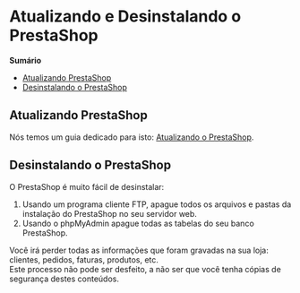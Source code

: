 # Atualizando e Desinstalando o PrestaShop

**Sumário**

* [Atualizando PrestaShop](atualizando-e-desinstalando-o-prestashop.md#AtualizandoeDesinstalandooPrestaShop-AtualizandoPrestaShop)
* [Desinstalando o PrestaShop](atualizando-e-desinstalando-o-prestashop.md#AtualizandoeDesinstalandooPrestaShop-DesinstalandooPrestaShop)

## Atualizando PrestaShop <a href="#atualizandoedesinstalandooprestashop-atualizandoprestashop" id="atualizandoedesinstalandooprestashop-atualizandoprestashop"></a>

Nós temos um guia dedicado para isto: [Atualizando o PrestaShop](../atualizacao-do-prestashop/).

## Desinstalando o PrestaShop <a href="#atualizandoedesinstalandooprestashop-desinstalandooprestashop" id="atualizandoedesinstalandooprestashop-desinstalandooprestashop"></a>

O PrestaShop é muito fácil de desinstalar:

1. Usando um programa cliente FTP, apague todos os arquivos e pastas da instalação do PrestaShop no seu servidor web.
2. Usando o phpMyAdmin apague todas as tabelas do seu banco PrestaShop.

Você irá perder todas as informações que foram gravadas na sua loja: clientes, pedidos, faturas, produtos, etc.\
&#x20;Este processo não pode ser desfeito, a não ser que você tenha cópias de segurança destes conteúdos.
